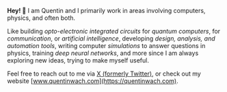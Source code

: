 **Hey! 👋**
I am Quentin and I primarily work in areas involving computers, physics, and often both.

Like building _opto-electronic integrated circuits_ for _quantum computers_, for _communication_, or _artificial intelligence_,
developing _design, analysis, and automation tools_, 
writing computer _simulations_ to answer questions in physics,
training _deep neural networks_,
and more since I am always exploring new ideas, trying to make myself useful.

Feel free to reach out to me via [X (formerly Twitter)](https://twitter.com/QuentinWach), or check out my website [www.quentinwach.com](https://quentinwach.com).
